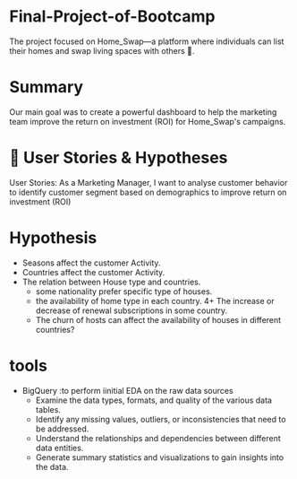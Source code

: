 # Final-Project-of-Bootcamp
The project focused on Home_Swap—a platform where individuals can list their homes and swap living spaces with others 🏡.

# Summary
Our main goal was to create a powerful dashboard to help the marketing team improve the return on investment (ROI) for Home_Swap's campaigns.

# 💭 User Stories & Hypotheses
 User Stories:
 As a Marketing Manager, I want to analyse customer behavior to identify customer segment based on demographics to improve return on investment (ROI)

# Hypothesis 
+ Seasons affect the customer Activity. 
+ Countries affect the customer Activity. 
+ The relation between House type and countries. 
    *  some nationality prefer specific type of houses. 
    * the availability of home type in each country. 
4+ The increase or decrease of renewal subscriptions in some country.
   * The churn of hosts can affect the availability of houses in different countries?
# tools
 + BigQuery :to perform iinitial EDA on the raw data sources
    * Examine the data types, formats, and quality of the various data tables.
    * Identify any missing values, outliers, or inconsistencies that need to be addressed.
    * Understand the relationships and dependencies between different data entities.
    * Generate summary statistics and visualizations to gain insights into the data.
